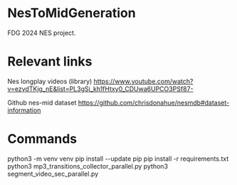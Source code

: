 # NesToMidGeneration
FDG 2024 NES project.

# Relevant links

Nes longplay videos (library)
https://www.youtube.com/watch?v=ezydTKjg_nE&list=PL3gSj_kh1fHtxy0_CDUwa6UPCO3PSf87-

Github nes-mid dataset 
https://github.com/chrisdonahue/nesmdb#dataset-information

# Commands
python3 -m venv venv
pip install --update pip
pip install -r requirements.txt
python3 mp3_transitions_collector_parallel.py
python3 segment_video_sec_parallel.py
